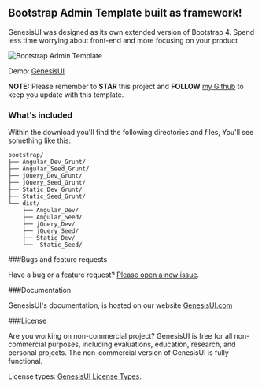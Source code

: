 ## Bootstrap Admin Template built as framework!

GenesisUI was designed as its own extended version of Bootstrap 4. Spend less time worrying about front-end and more focusing on your product


<img src="https://genesisui.com/img/mockups/tab1.png" alt="Bootstrap Admin Template">

Demo: <a href="http://GenesisUI.com?ref=github">GenesisUI</a>

**NOTE:** Please remember to **STAR** this project and **FOLLOW** [my Github](https://github.com/mrholek) to keep you update with this template.

### What's included

Within the download you'll find the following directories and files, You'll see something like this:

```
bootstrap/
├── Angular_Dev_Grunt/
├── Angular_Seed_Grunt/
├── jQuery_Dev_Grunt/
├── jQuery_Seed_Grunt/
├── Static_Dev_Grunt/
├── Static_Seed_Grunt/
└── dist/
    ├── Angular_Dev/
    ├── Angular_Seed/
    ├── jQuery_Dev/
    ├── jQuery_Seed/
    ├── Static_Dev/
    └──  Static_Seed/
```

###Bugs and feature requests

Have a bug or a feature request? [Please open a new issue](https://github.com/mrholek/GenesisUI/issues/new).

###Documentation

GenesisUI's documentation, is hosted on our website <a href="https://GenesisUI.com">GenesisUI.com</a>

###License

Are you working on non-commercial project? GenesisUI is free for all non-commercial purposes, including evaluations, education, research, and personal projects. The non-commercial version of GenesisUI is fully functional.

License types: <a href="https://genesisui.com/license.html?ref=github">GenesisUI License Types</a>. 
